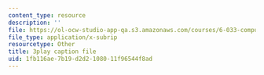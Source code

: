 ```yaml
---
content_type: resource
description: ''
file: https://ol-ocw-studio-app-qa.s3.amazonaws.com/courses/6-033-computer-system-engineering-spring-2018/1fb116ae7b19d2d2108011f96544f8ad_r2_-2KW76ec.srt
file_type: application/x-subrip
resourcetype: Other
title: 3play caption file
uid: 1fb116ae-7b19-d2d2-1080-11f96544f8ad
---
```

